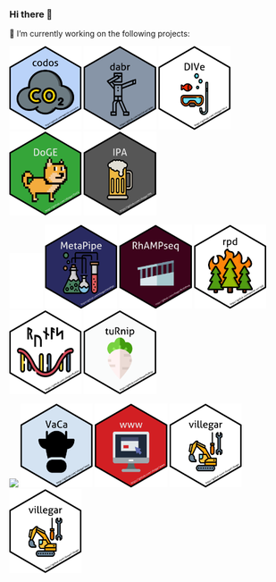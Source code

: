 ### Hi there 👋

🔭 I’m currently working on the following projects:

[<img src="https://raw.githubusercontent.com/villegar/villegar/master/images/codos.png" height="150" alt="codos"/>](https://github.com/villegar/#) 
[<img src="https://github.com/special-uor/dabr/blob/dev/inst/images/logo.png" height="150"/>](https://github.com/special-uor/dabr)
[<img src="https://raw.githubusercontent.com/villegar/dive/master/inst/images/logo.png" height="150"/>](https://github.com/villegar/dive)
[<img src="https://raw.githubusercontent.com/villegar/DoGE/master/images/logo.png" height="150"/>](https://github.com/villegar/DogE)
[<img src="https://raw.githubusercontent.com/villegar/IPA/master/inst/images/logo.png" height="150"/>](https://github.com/villegar/IPA)
<!--[<img src="https://raw.githubusercontent.com/villegar/villegar/master/images/half_blank_left.png" height="150"/>](https://github.com/villegar/#) -->
[<img src="https://raw.githubusercontent.com/villegar/villegar/master/images/half_blank_right.png" height="100" width="60"/>](https://github.com/villegar/#)
[<img src="https://raw.githubusercontent.com/villegar/MetaPipe/master/inst/images/metapipe.png" height="150"/>](https://github.com/villegar/MetaPipe)
[<img src="https://raw.githubusercontent.com/villegar/RhAMPseq/master/inst/images/logo.png" height="150"/>](https://github.com/villegar/RhAMPseq)
[<img src="https://raw.githubusercontent.com/villegar/villegar/master/images/rpd.png" height="150" alt="RPD"/>](https://github.com/villegar/#) 
[<img src="https://raw.githubusercontent.com/villegar/RuNAs/master/images/logo.png" height="150"/>](https://github.com/villegar/RuNAs)
[<img src="https://raw.githubusercontent.com/villegar/tuRnip/main/inst/images/logo.png" height="150" />](https://github.com/villegar/tuRnip)
<!--[<img src="https://raw.githubusercontent.com/villegar/villegar/master/images/half_blank_left.png" height="150"/>](https://github.com/villegar/#) -->
[<img src="https://raw.githubusercontent.com/special-uor/fxTWAPLS/master/inst/images/logo.png" height="150"/>](https://github.com/special-uor/fxTWAPLS)
[<img src="https://raw.githubusercontent.com/villegar/vaca/master/images/logo.png" height="150" />](https://github.com/villegar/vaca)
[<img src="https://raw.githubusercontent.com/villegar/www/master/static/images/logo.png" height="150" alt="www"/>](https://github.com/villegar/www)
[<img src="https://raw.githubusercontent.com/villegar/villegar/master/images/logo_soon.png" height="150" alt="Coming soon"/>](https://github.com/villegar/#) 
[<img src="https://raw.githubusercontent.com/villegar/villegar/master/images/logo_soon.png" height="150" alt="Coming soon"/>](https://github.com/villegar/#) 
<!--[<img src="https://raw.githubusercontent.com/villegar/villegar/master/images/logo_soon.png" height="150" alt="Coming soon"/>](https://github.com/villegar/#) -->
<!--[<img src="https://raw.githubusercontent.com/villegar/villegar/master/images/logo_soon.png" height="150" alt="Coming soon"/>](https://github.com/villegar/#) -->

<!--
[![Roberto's github stats](https://github-readme-stats.vercel.app/api?username=villegar&count_private=true&show_icons=true&theme=vue)](https://github.com/anuraghazra/github-readme-stats)
**villegar/villegar** is a ✨ _special_ ✨ repository because its `README.md` (this file) appears on your GitHub profile.

Here are some ideas to get you started:

- 🔭 I’m currently working on ...
- 🌱 I’m currently learning ...
- 👯 I’m looking to collaborate on ...
- 🤔 I’m looking for help with ...
- 💬 Ask me about ...
- 📫 How to reach me: ...
- 😄 Pronouns: ...
- ⚡ Fun fact: ...
-->
